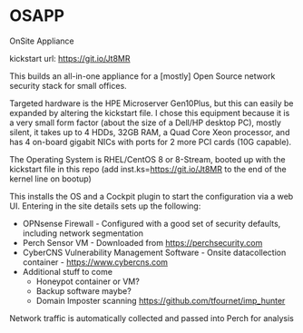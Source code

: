 # OSAPP
OnSite Appliance

kickstart url: https://git.io/Jt8MR

This builds an all-in-one appliance for a [mostly] Open Source network security stack for small offices. 

Targeted hardware is the HPE Microserver Gen10Plus, but this can easily be expanded by altering the kickstart file. I chose this equipment because it is a very small form factor (about the size of a Dell/HP desktop PC), mostly silent, it takes up to 4 HDDs, 32GB RAM, a Quad Core Xeon processor, and has 4 on-board gigabit NICs with ports for 2 more PCI cards (10G capable).

The Operating System is RHEL/CentOS 8 or 8-Stream, booted up with the kickstart file in this repo (add inst.ks=https://git.io/Jt8MR to the end of the kernel line on bootup)

This installs the OS and a Cockpit plugin to start the configuration via a web UI. Entering in the site details sets up the following:

* OPNsense Firewall - Configured with a good set of security defaults, including network segmentation
* Perch Sensor VM - Downloaded from https://perchsecurity.com
* CyberCNS Vulnerability Management Software - Onsite datacollection container - https://www.cybercns.com 
* Additional stuff to come
  * Honeypot container or VM?
  * Backup software maybe?
  * Domain Imposter scanning https://github.com/tfournet/imp_hunter
  
Network traffic is automatically collected and passed into Perch for analysis 
